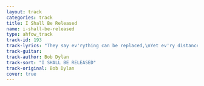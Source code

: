 ```yaml
---
layout: track
categories: track
title: I Shall Be Released
name: i-shall-be-released
type: ahfow_track
track-id: 193
track-lyrics: "They say ev'rything can be replaced,\nYet ev'ry distance is not near.\nSo I remember ev'ry face\nOf ev'ry man who put me here.\nI see my light come shining\nFrom the west unto the east.\nAny day now, any day now,\nI shall be released.\n\nThey say ev'ry man needs protection,\nThey say ev'ry man must fall.\nYet I swear I see my reflection\nSome place so high above this wall.\nI see my light come shining\nFrom the west unto the east.\nAny day now, any day now,\nI shall be released.\n\nStanding next to me in this lonely crowd,\nIs a man who swears he's not to blame.\nAll day long I hear him shout so loud,\nCrying out that he was framed.\nI see my light come shining\nFrom the west unto the east.\nAny day now, any day now,\nI shall be released."
track-guitar: 
track-author: Bob Dylan
track-sort: "I SHALL BE RELEASED"
track-original: Bob Dylan
cover: true
---
```

